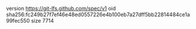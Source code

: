 version https://git-lfs.github.com/spec/v1
oid sha256:fc249b27f7ef46e48ed0557226e4b100eb7a27dff5bb22814484ce1a99fec550
size 7714
